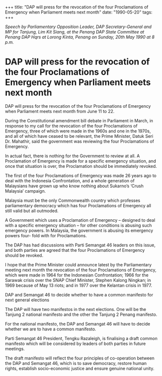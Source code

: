+++ 
title: "DAP will press for the revocation of the four Proclamations of Emergency when Parliament meets next month"
date: "1990-05-20"
tags:
+++

_Speech by Parliamentary Opposition Leader, DAP Secretary-General and MP for Tanjung, Lim Kit Siang, at the Penang DAP State Committee at Penang DAP Hqrs at Lorong Kinta, Penang on Sunday, 20th May 1990 at 8 p.m._

# DAP will press for the revocation of the four Proclamations of Emergency when Parliament meets next month

DAP will press for the revocation of the four Proclamations of Emergency when Parliament meets next month from June 11 to 22.</u>

During the Constitutional amendment bill debate in Parliament in March, in response to my call for the revocation of the four Proclamations of Emergency, three of which were made in the 1960s and one in the 1970s, and all of which have ceased to be relevant, the Prime Minister, Datuk Seri Dr. Mahathir, said the government was reviewing the four Proclamations of Emergency.

In actual fact, there is nothing for the Government to review at all. A Proclamation of Emergency is made for a specific emergency situation, and once that situation is over, the Proclamation should be immediately revoked.

The first of the four Proclamations of Emergency was made 26 years ago to deal with the Indonesia Confrontation, and a whole generation of Malaysians have grown up who know nothing about Sukarno’s ‘Crush Malaysia’ campaign.

Malaysia must be the only Commonwealth country which professes parliamentary democracy which has four Proclamations of Emergency all still valid but all outmoded.

A Government which uses a Proclamation of Emergency – designed to deal with a specific emergency situation – for other conditions is abusing such emergency powers. In Malaysia, the government is abusing its emergency powers four- fold with for Proclamations.

The DAP has had discussions with Parti Semangat 46 leaders on this issue, and both parties are agreed that the four Proclamations of Emergency should be revoked.

I hope that the Prime Minister could announce latest by the Parliamentary meeting next month the revocation of the four Proclamations of Emergency, which were made in 1964 for the Indonesian Confrontation; 1966 for the Sarawak crisis over the SNAP Chief Minister, Stephen Kalong Ningkan; in 1969 because of May 13 riots; and in 1977 over the Kelantan crisis in 1977.

DAP and Semangat 46 to decide whether to have a common manifesto for next general elections

The DAP will have two manifestos in the next elections. One will be the Tanjung 2 national manifesto and the other the Tanjung 2 Penang manifesto.

For the national manifesto, the DAP and Semangat 46 will have to decide whether we are to have a common manifesto.

Parti Semangat 46 President, Tengku Razaleigh, is finalising a draft common manifesto which will be considered by leaders of both parties in future meetings.

The draft manifesto will reflect the four principles of co-operation between the DAP and Semangat 46, which is to save democracy, restore human rights, establish socio-economic justice and ensure genuine national unity.
 
